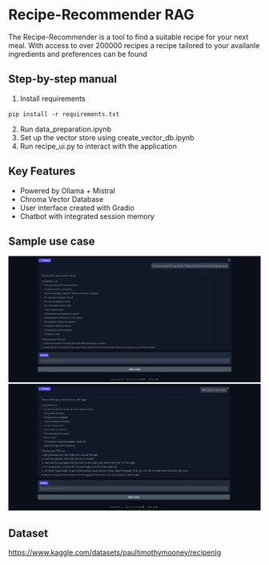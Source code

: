 # Recipe-Recommender RAG
The Recipe-Recommender is a tool to find a suitable recipe for your next meal. With access to over 200000 recipes a recipe tailored to your availanle ingredients and preferences can be found

## Step-by-step manual

1. Install requirements
``` 
pip install -r requirements.txt
```
2. Run data_preparation.ipynb 
3. Set up the vector store using create_vector_db.ipynb
4. Run recipe_ui.py to interact with the application


## Key Features
* Powered by Ollama + Mistral
* Chroma Vector Database
* User interface created with Gradio
* Chatbot with integrated session memory

## Sample use case
<p align="center">
    <img src="images/Recipe1.png" alt="sample conversation 1">
    <img src="images/Recipe2.png" alt="sample conversation 1">
</p>

## Dataset
https://www.kaggle.com/datasets/paultimothymooney/recipenlg